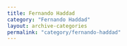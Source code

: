 ```yaml
---
title: Fernando Haddad
category: "Fernando Haddad"
layout: archive-categories
permalink: "category/fernando-haddad"
---
```

